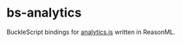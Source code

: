 # bs-analytics

BuckleScript bindings for [analytics.js](https://github.com/segmentio/analytics.js/) written in ReasonML.

